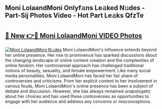 ## Moni LolaandMoni Onlyf𝚊ns Le𝚊ked N𝚞des - Part-Sij Photos Video - Hot Part Le𝚊ks QfzTe

# <h2><a href="http://ab67335.deff.icu/?id=Moni+LolaandMoni">🔗 New 👉🔴 Moni LolaandMoni VIDEO Photos</a></h2>

[![Moni LolaandMoni N𝚞des](https://i.imgur.com/rIISA9y.gif)](http://ab67335.deff.icu/?id=Moni+LolaandMoni)
Moni LolaandMoni's influence extends beyond her online presence. Her rise to prominence has sparked discussions about the changing landscape of online content creation and the complexities of online fandom. Her controversial approach has challenged traditional notions of beauty, sexuality, and female empowerment. Like many social media personalities, Moni LolaandMoni has faced her fair share of controversies and criticisms. From her explicit content to her involvement in various feuds, Moni LolaandMoni's online presence has been a subject of debate and discussion. However, she has always remained unapologetic about her choices and has used these controversies as opportunities to engage with her audience and address any concerns or misconceptions.
